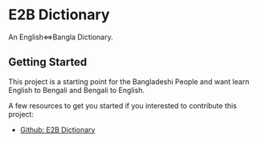 # E2B Dictionary

An English<=>Bangla Dictionary.

## Getting Started

This project is a starting point for the Bangladeshi People and want learn English to Bengali and Bengali to English.

A few resources to get you started if you interested to contribute this project:

- [Github: E2B Dictionary](https://github.com/rajibdpi/dictionary)
<!-- - [Cookbook: Useful Flutter samples](https://flutter.dev/docs/cookbook) -->
